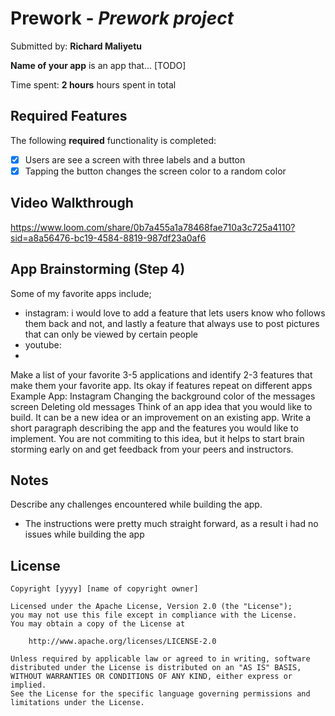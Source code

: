 # Prework - *Prework project*

Submitted by: **Richard Maliyetu**

**Name of your app** is an app that... [TODO] 

Time spent: **2 hours** hours spent in total

## Required Features

The following **required** functionality is completed:

- [x] Users are see a screen with three labels and a button
- [x] Tapping the button changes the screen color to a random color
 
## Video Walkthrough

https://www.loom.com/share/0b7a455a1a78468fae710a3c725a4110?sid=a8a56476-bc19-4584-8819-987df23a0af6

## App Brainstorming (Step 4)

Some of my favorite apps include;

- instagram: i would love to add a feature that lets users know who follows them back and not, and lastly a feature that always use to post pictures that can only be viewed by certain people
- youtube: 
- 

Make a list of your favorite 3-5 applications and identify 2-3 features that make them your favorite app. Its okay if features repeat on different apps
Example App: Instagram
Changing the background color of the messages screen
Deleting old messages
Think of an app idea that you would like to build. It can be a new idea or an improvement on an existing app. Write a short paragraph describing the app and the features you would like to implement. You are not commiting to this idea, but it helps to start brain storming early on and get feedback from your peers and instructors.

## Notes

Describe any challenges encountered while building the app.
- The instructions were pretty much straight forward, as a result i had no issues while building the app

## License

    Copyright [yyyy] [name of copyright owner]

    Licensed under the Apache License, Version 2.0 (the "License");
    you may not use this file except in compliance with the License.
    You may obtain a copy of the License at

        http://www.apache.org/licenses/LICENSE-2.0

    Unless required by applicable law or agreed to in writing, software
    distributed under the License is distributed on an "AS IS" BASIS,
    WITHOUT WARRANTIES OR CONDITIONS OF ANY KIND, either express or implied.
    See the License for the specific language governing permissions and
    limitations under the License.
